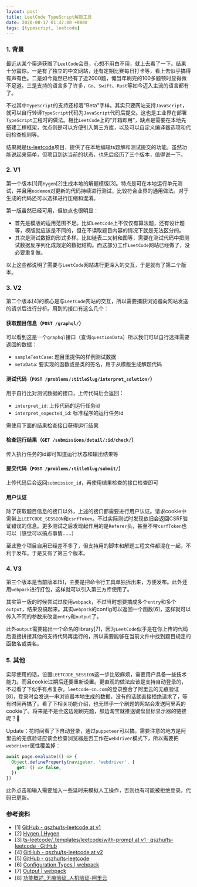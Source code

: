 ```yaml
---
layout: post
title: LeetCode TypeScript解题工具
date: 2020-08-17 01:47:00 +0800
tags: [typescript, leetcode]
---
```


### 1. 背景

最近从某个渠道获赠了`LeetCode`会员，心想不用白不用，就上去看了一下。结果十分震惊。一是有了独立的中文网站，还有定期比赛每日打卡等，看上去似乎搞得有声有色。二是如今竟然已经有了近2000题，俺当年刷完的100多题顿时显得微不足道。三是支持的语言多了许多，`Go`、`Swift`、`Rust`等如今迈入主流的语言都有了。

不过其中`TypeScript`的支持还标着"Beta"字样。其实只要网站支持`JavaScript`，就可以自行转译`TypeScript`代码为`JavaScript`代码后提交。这也是工业界在部署`TypeScript`工程时的做法。相比`LeetCode`上的“开箱即用”，缺点是需要在本地先搭建工程框架，优点则是可以方便引入第三方库，以及可以自定义编译器选项和代码检查规则等。

结果就是[ts-leetcode](https://github.com/qszhu/ts-leetcode)项目，提供了在本地编辑ts题解和测试提交的功能。虽然功能说起来简单，但项目到达当前的状态，也先后经历了三个版本，值得说一下。

### 2. V1

第一个版本[1]用`Hygen`[2]生成本地的解题模版[3]。特点是可在本地运行单元测试，并且用`nodemon`对更新的代码持续进行测试，比较符合业界的通用做法。对于生成的代码还可以选择进行压缩和混淆。

第一版虽然已经可用，但缺点也很明显：

* 首先是模版的适用范围不足。比如`LeetCode`上不仅仅有算法题，还有设计题等，模版就应该是不同的，但在不读取题目内容的情况下就是无法区分的。
* 其次是测试数据的形式多样。比如链表二叉树和图等，需要在测试代码中把测试数据反序列化成规定的数据结构。而这部分工作`LeetCode`网站已经做了，没必要重复做。

以上这些都说明了需要与`LeetCode`网站进行更深入的交互，于是就有了第二个版本。

### 3. V2

第二个版本[4]的核心是与`LeetCode`网站的交互，所以需要捕获浏览器向网站发送的请求后进行分析。用到的接口有这么几个：

#### 获取题目信息（`POST /graphql/`）

可以看到这是一个`graphql`接口（查询`questionData`）所以我们可以自行选择需要返回的数据：

* `sampleTestCase`: 题目里提供的样例测试数据
* `metaData`: 要实现的函数或是类的签名，用于从模版生成解题代码

#### 测试代码（`POST /problems/:titleSlug/interpret_solution/`）

用于自行比对测试数据的接口，上传代码后会返回：

* `interpret_id`: 上传代码的运行任务id
* `interpret_expected_id`: 标准程序的运行任务id

需使用下面的结果检查接口获得运行结果

#### 检查运行结果（`GET /submissions/detail/:id/check/`）

传入执行任务的id即可知道运行状态和输出结果等

#### 提交代码（`POST /problems/:titleSlug/submit/`）

上传代码后会返回`submission_id`，再使用结果检查的接口检查即可

#### 用户认证

除了获取题目信息的接口以外，上述的接口都需要进行用户认证。请求cookie中需带上`LEETCODE_SESSION`和`csrfToken`。不过实际测试时发现依旧会返回CSRF验证错误的信息。更多测试之后发现起作用的是`Referer`头，甚至不带`csrfToken`也可以（感觉可以搞点事情……）

至此整个项目自用已经差不多了，但支持用的脚本和解题工程文件都混在一起，不利于发布。于是又有了第三个版本。

### 4. V3

第三个版本是当前版本[5]，主要是把命令行工具单独拆出来，方便发布。此外还用`webpack`进行打包，这样就可以引入第三方库使用了。

其实第一版的时候尝试过使用`webpack`，不过当时想要搞成多个`entry`和多个`output`，结果没搞起来。其实`webpack`的config可以返回一个函数[6]，这样就可以传入不同的参数来改变`entry`和`output`了。

此外`output`需要输出一个命名的library[7]，因为`LeetCode`似乎是在你上传的代码后直接拼接其他的支持代码再运行的，所以需要能够在当前文件中找到题目规定的函数名或类名。

### 5. 其他

实际使用的话，设置`LEETCODE_SESSION`这一步比较麻烦，需要用户具备一些技术能力。而且cookie过期后还要重新设置。更直观的做法应该是支持自动登录的，不过看了下似乎有点复杂。`leetcode-cn.com`的登录整合了阿里云的无痕验证[8]，登录时会发送一串浏览器本地生成的数据，没有的话就直接拒绝请求了，等有时间再搞了。看了下相关功能介绍，也无怪乎一个刷题的网站会发送阿里系的cookie了。将来是不是会这边刚刷完题，那边淘宝就推送键盘鼠标显示器的链接呢？🤪

Update：花时间看了下自动登录，通过`puppeteer`可以搞。需要注意的地方是阿里云的无痕验证应该会检查浏览器是否工作在`webdriver`模式下，所以需要把`webdriver`属性覆盖掉：

```javascript
await page.evaluate(() => {
  Object.defineProperty(navigator, 'webdriver', {
    get: () => false,
  })
})
```

此外点击和输入需要加入一些延时来模拟人工操作，否则也有可能被拒绝登录。代码已更新。

### 参考资料
* [1] [GitHub - qszhu/ts-leetcode at v1](https://github.com/qszhu/ts-leetcode/tree/v1)
* [2] [Hygen \| Hygen](https://www.hygen.io/)
* [3] [ts-leetcode/_templates/leetcode/with-prompt at v1 · qszhu/ts-leetcode · GitHub](https://github.com/qszhu/ts-leetcode/tree/v1/_templates/leetcode/with-prompt)
* [4] [GitHub - qszhu/ts-leetcode at v2](https://github.com/qszhu/ts-leetcode/tree/v2)
* [5] [GitHub - qszhu/ts-leetcode](https://github.com/qszhu/ts-leetcode)
* [6] [Configuration Types \| webpack](https://webpack.js.org/configuration/configuration-types/#exporting-a-function)
* [7] [Output \| webpack](https://webpack.js.org/configuration/output/#outputlibrary)
* [8] [功能概述_无痕验证_人机验证-阿里云](https://help.aliyun.com/document_detail/122071.html)
